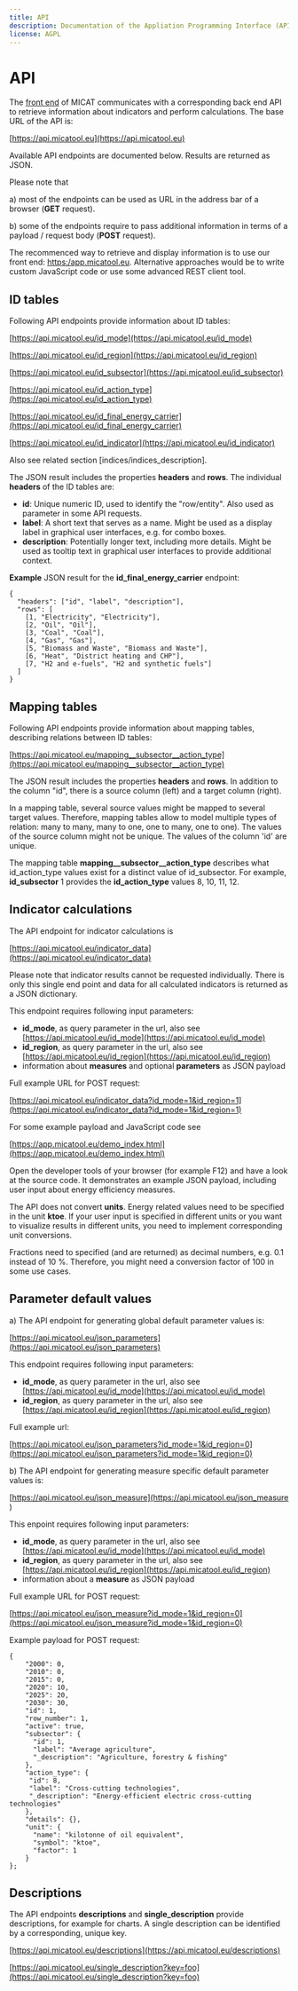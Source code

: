 ```yaml
---
title: API
description: Documentation of the Appliation Programming Interface (API)
license: AGPL
---
```


<!--
© 2023 Fraunhofer-Gesellschaft e.V., München

SPDX-License-Identifier: AGPL-3.0-or-later
-->

# API

The [front end](https://app.micatool.eu) of MICAT communicates with a corresponding back end API to retrieve
information about indicators and perform calculations. The base URL of the API is:

[https://api.micatool.eu](https://api.micatool.eu)

Available API endpoints are documented below. Results are returned as JSON. 

Please note that

a) most of the endpoints can be used as URL in the address bar of a browser (**GET** request).

b) some of the endpoints require to pass additional information in terms of a payload / request body (**POST** request).

The recommenced way to retrieve and display information is to use our front end: [https:/app.micatool.eu](https://app.micatool.eu).
Alternative approaches would be to write custom JavaScript code or use some advanced REST client tool.   


## ID tables

Following API endpoints provide information about ID tables:

[https://api.micatool.eu/id_mode](https://api.micatool.eu/id_mode)

[https://api.micatool.eu/id_region](https://api.micatool.eu/id_region)

[https://api.micatool.eu/id_subsector](https://api.micatool.eu/id_subsector)

[https://api.micatool.eu/id_action_type](https://api.micatool.eu/id_action_type)

[https://api.micatool.eu/id_final_energy_carrier](https://api.micatool.eu/id_final_energy_carrier)

[https://api.micatool.eu/id_indicator](https://api.micatool.eu/id_indicator)

Also see related section [indices/indices_description].

The JSON result includes the properties **headers** and **rows**.
The individual **headers** of the ID tables are:

* **id**: Unique numeric ID, used to identify the "row/entity". Also used as parameter in some API requests. 
* **label**: A short text that serves as a name. Might be used as a display label in graphical user interfaces, e.g. for combo boxes. 
* **description**: Potentially longer text, including more details. Might be used as tooltip text in graphical user interfaces to provide additional context.

**Example** JSON result for the **id_final_energy_carrier** endpoint:

```
{
  "headers": ["id", "label", "description"], 
  "rows": [
    [1, "Electricity", "Electricity"], 
	[2, "Oil", "Oil"], 
	[3, "Coal", "Coal"], 
	[4, "Gas", "Gas"], 
	[5, "Biomass and Waste", "Biomass and Waste"], 
	[6, "Heat", "District heating and CHP"], 
	[7, "H2 and e-fuels", "H2 and synthetic fuels"]
  ]
}
```

## Mapping tables

Following API endpoints provide information about mapping tables, describing relations between ID tables:

[https://api.micatool.eu/mapping__subsector__action_type](https://api.micatool.eu/mapping__subsector__action_type)

The JSON result includes the properties **headers** and **rows**. In addition to the column "id", there is a 
source column (left) and a target column (right). 

In a mapping table, several source values might be mapped to several target values. Therefore, mapping tables allow 
to model multiple types of relation: many to many, many to one, one to many, one to one).
The values of the source column might not be unique. The values of the column 'id' are unique.

The mapping table **mapping__subsector__action_type** describes what id_action_type values exist for a distinct value of id_subsector.
For example, **id_subsector** 1 provides the **id_action_type** values 8, 10, 11, 12.  

 
## Indicator calculations

The API endpoint for indicator calculations is

[https://api.micatool.eu/indicator_data](https://api.micatool.eu/indicator_data)

Please note that indicator results cannot be requested individually. There is only this single end point and data for all calculated
indicators is returned as a JSON dictionary. 

This endpoint requires following input parameters:

* **id_mode**, as query parameter in the url, also see [https://api.micatool.eu/id_mode](https://api.micatool.eu/id_mode)
* **id_region**, as query parameter in the url, also see [https://api.micatool.eu/id_region](https://api.micatool.eu/id_region)
* information about **measures** and optional **parameters** as JSON payload

Full example URL for POST request:

[https://api.micatool.eu/indicator_data?id_mode=1&id_region=1](https://api.micatool.eu/indicator_data?id_mode=1&id_region=1)

For some example payload and JavaScript code see

[https://app.micatool.eu/demo_index.html](https://app.micatool.eu/demo_index.html)

Open the developer tools of your browser (for example F12) and have a look at the source code. 
It demonstrates an example JSON payload, including user input about energy efficiency measures.

The API does not convert **units**. Energy related values need to be specified in the unit **ktoe**. 
If your user input is specified in different units or you want to visualize results in different units,
you need to implement corresponding unit conversions. 

Fractions need to specified (and are returned) as decimal numbers, e.g. 0.1 instead of 10 %. 
Therefore, you might need a conversion factor of 100 in some use cases.
   


## Parameter default values

a) The API endpoint for generating global default parameter values is:

[https://api.micatool.eu/json_parameters](https://api.micatool.eu/json_parameters)

This endpoint requires following input parameters:

* **id_mode**, as query parameter in the url, also see [https://api.micatool.eu/id_mode](https://api.micatool.eu/id_mode)
* **id_region**, as query parameter in the url, also see [https://api.micatool.eu/id_region](https://api.micatool.eu/id_region)


Full example url: 

[https://api.micatool.eu/json_parameters?id_mode=1&id_region=0](https://api.micatool.eu/json_parameters?id_mode=1&id_region=0)

b) The API endpoint for generating measure specific default parameter values is:

[https://api.micatool.eu/json_measure](https://api.micatool.eu/json_measure )

This enpoint requires following input parameters:

* **id_mode**, as query parameter in the url, also see [https://api.micatool.eu/id_mode](https://api.micatool.eu/id_mode)
* **id_region**, as query parameter in the url, also see [https://api.micatool.eu/id_region](https://api.micatool.eu/id_region)
* information about a **measure** as JSON payload

Full example URL for POST request:

[https://api.micatool.eu/json_measure?id_mode=1&id_region=0](https://api.micatool.eu/json_measure?id_mode=1&id_region=0)


Example payload for POST request:

```
{
    "2000": 0,
    "2010": 0,
    "2015": 0,
    "2020": 10,
    "2025": 20,
    "2030": 30,
    "id": 1,
    "row_number": 1,
    "active": true,
    "subsector": {
      "id": 1,
      "label": "Average agriculture",
      "_description": "Agriculture, forestry & fishing"
    },
    "action_type": {
     "id": 8,
     "label": "Cross-cutting technologies",
     "_description": "Energy-efficient electric cross-cutting technologies"
    },
    "details": {},
    "unit": {
      "name": "kilotonne of oil equivalent",
      "symbol": "ktoe",
      "factor": 1
    }
};
```

## Descriptions

The API endpoints **descriptions** and **single_description** provide descriptions, for example for charts.
A single description can be identified by a corresponding, unique key. 

[https://api.micatool.eu/descriptions](https://api.micatool.eu/descriptions)

[https://api.micatool.eu/single_description?key=foo](https://api.micatool.eu/single_description?key=foo)

